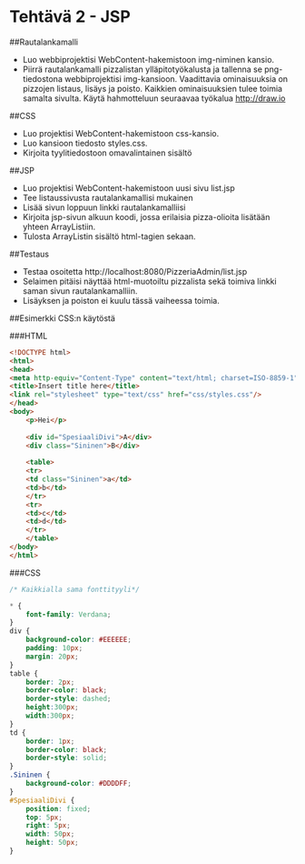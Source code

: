 # Tehtävä 2 - JSP

##Rautalankamalli
* Luo webbiprojektisi WebContent-hakemistoon img-niminen kansio.
* Piirrä rautalankamalli pizzalistan ylläpitotyökalusta ja tallenna se png-tiedostona webbiprojektisi img-kansioon. Vaadittavia ominaisuuksia on pizzojen listaus, lisäys ja poisto. Kaikkien ominaisuuksien tulee toimia samalta sivulta. Käytä hahmotteluun seuraavaa työkalua http://draw.io

##CSS
* Luo projektisi WebContent-hakemistoon css-kansio.
* Luo kansioon tiedosto styles.css.
* Kirjoita tyylitiedostoon omavalintainen sisältö

##JSP
* Luo projektisi WebContent-hakemistoon uusi sivu list.jsp
* Tee listaussivusta rautalankamallisi mukainen
* Lisää sivun loppuun linkki rautalankamalliisi
* Kirjoita jsp-sivun alkuun koodi, jossa erilaisia pizza-olioita lisätään yhteen ArrayListiin.
* Tulosta ArrayListin sisältö html-tagien sekaan.

##Testaus
* Testaa osoitetta http://localhost:8080/PizzeriaAdmin/list.jsp
* Selaimen pitäisi näyttää html-muotoiltu pizzalista sekä toimiva linkki saman sivun rautalankamalliin.
* Lisäyksen ja poiston ei kuulu tässä vaiheessa toimia.

##Esimerkki CSS:n käytöstä

###HTML
```html
<!DOCTYPE html>
<html>
<head>
<meta http-equiv="Content-Type" content="text/html; charset=ISO-8859-1">
<title>Insert title here</title>
<link rel="stylesheet" type="text/css" href="css/styles.css"/>
</head>
<body>
	<p>Hei</p>
	
	<div id="SpesiaaliDivi">A</div>
	<div class="Sininen">B</div>
	
	<table>
	<tr>
	<td class="Sininen">a</td>
	<td>b</td>
	</tr>
	<tr>
	<td>c</td>
	<td>d</td>
	</tr>
	</table>
</body>
</html>
```

###CSS
```css
/* Kaikkialla sama fonttityyli*/

* {
	font-family: Verdana;
}
div {
	background-color: #EEEEEE;
	padding: 10px;
	margin: 20px;
}
table {
	border: 2px;
	border-color: black;
	border-style: dashed;
	height:300px;
	width:300px;
}
td {
	border: 1px;
	border-color: black;
	border-style: solid;
}
.Sininen {
	background-color: #DDDDFF;
}
#SpesiaaliDivi {
	position: fixed;
    top: 5px;
    right: 5px;
    width: 50px;
    height: 50px;
}
```
